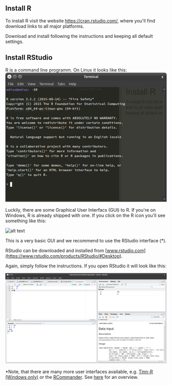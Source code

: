 

## Install R 

To install R visit the website https://cran.rstudio.com/, where you'll find download links to all major platforms. 

Download and install following the instructions and keeping all default settings.


## Install RStudio

R is a command line programm. On Linux it looks like this:
![alt text](../figures/rterminal.png)

Luckily, there are some Graphical User Interfacs (GUI) to R. 
If you're on Windows, R is already shipped with one.
If you click on the R icon you'll see something like this:

![alt text](https://upload.wikimedia.org/wikipedia/commons/thumb/9/94/Regression_cercle_coope_gruntz_GNU_R.png/800px-Regression_cercle_coope_gruntz_GNU_R.png)

This is a very basic GUI and we recommend to use the RStudio interface (*).

RStudio can be downloaded and installed from [www.rstudio.com](https://www.rstudio.com/products/RStudio/#Desktop).

Again, simply follow the instructions. 
If you open RStudio it will look like this:

![alt text](../figures/rstudio_basic.png)



*Note, that there are many more user interfaces available, e.g. [Tinn-R (Windows only)](http://www.sciviews.org/Tinn-R/) or the [RCommander](http://socserv.mcmaster.ca/jfox/Misc/Rcmdr/). See [here](http://www.sciviews.org/_rgui/) for an overview.

